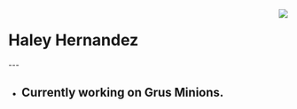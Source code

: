 
<a>
<img align="right" src="https://github-readme-stats.vercel.app/api?username=haleyher&theme=radical">
</a>

<h1>
Haley Hernandez
</h1>
--- 
<ul>
  <li> <h2> Currently working on Grus Minions.</h2></li>

</ul>

<!--
**haleyher/haleyher** is a ✨ _special_ ✨ repository because its `README.md` (this file) appears on your GitHub profile.

Here are some ideas to get you started:

- 🔭 I’m currently working on ...
- 🌱 I’m currently learning ...
- 👯 I’m looking to collaborate on ...
- 🤔 I’m looking for help with ...
- 💬 Ask me about ...
- 📫 How to reach me: ...
- 😄 Pronouns: ...
- ⚡ Fun fact: ...
-->
